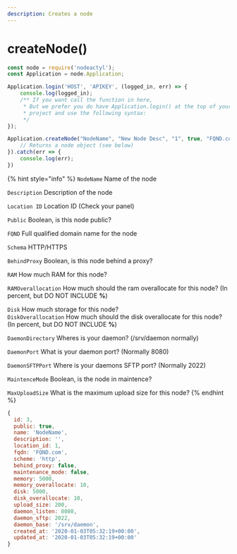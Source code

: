 ```yaml
---
description: Creates a node
---
```


# createNode\(\)

```javascript
const node = require('nodeactyl');
const Application = node.Application;

Application.login('HOST', 'APIKEY', (logged_in, err) => {
    console.log(logged_in);
    /** If you want call the function in here, 
     * But we prefer you do have Application.login() at the top of your
     * project and use the following syntax:
     */
});

Application.createNode("NodeName", "New Node Desc", "1", true, "FQND.com", "http", false, "5000", "10", "5000", "10", "/srv/daemon", "8080", "2022", false, "200").then(node => {
    // Returns a node object (see below)
}).catch(err => {
    console.log(err);
})
```

{% hint style="info" %}
`NodeName` Name of the node

`Description` Description of the node

`Location ID` Location ID \(Check your panel\)

`Public` Boolean, is this node public?

`FQND` Full qualified domain name for the node

`Schema` HTTP/HTTPS

`BehindProxy` Boolean, is this node behind a proxy?

`RAM` How much RAM for this node?

`RAMOverallocation` How much should the ram overallocate for this node? \(In percent, but DO NOT INCLUDE **%**\)

`Disk` How much storage for this node?  
`DiskOverallocation` How much should the disk overallocate for this node? \(In percent, but DO NOT INCLUDE **%**\)



`DaemonDirectory` Wheres is your daemon? \(/srv/daemon normally\)

`DaemonPort` What is your daemon port? \(Normally 8080\)

`DaemonSFTPPort` Where is your daemons SFTP port? \(Normally 2022\)

`MaintenceMode` Boolean, is the node in maintence?

`MaxUploadSize` What is the maximum upload size for this node?
{% endhint %}



```javascript
{
  id: 3,
  public: true,
  name: 'NodeName',
  description: '',
  location_id: 1,
  fqdn: 'FQND.com',
  scheme: 'http',
  behind_proxy: false,
  maintenance_mode: false,
  memory: 5000,
  memory_overallocate: 10,
  disk: 5000,
  disk_overallocate: 10,
  upload_size: 200,
  daemon_listen: 8080,
  daemon_sftp: 2022,
  daemon_base: '/srv/daemon',
  created_at: '2020-01-03T05:32:19+00:00',
  updated_at: '2020-01-03T05:32:19+00:00'
}
```

